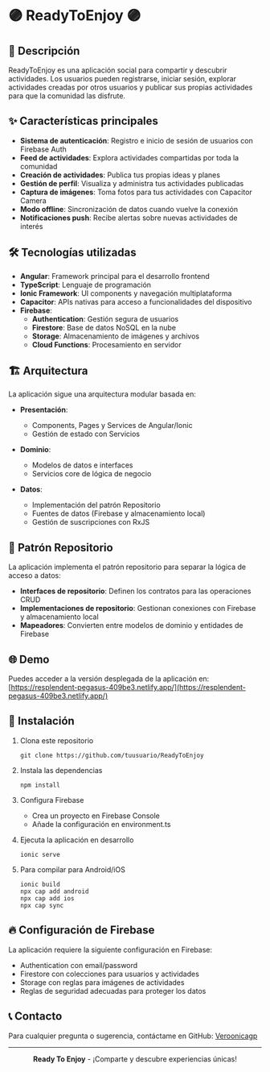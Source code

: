 # 🟣 ReadyToEnjoy 🟣

## 📱 Descripción 
ReadyToEnjoy es una aplicación social para compartir y descubrir actividades. Los usuarios pueden registrarse, iniciar sesión, explorar actividades creadas por otros usuarios y publicar sus propias actividades para que la comunidad las disfrute.

## ✨ Características principales
- **Sistema de autenticación**: Registro e inicio de sesión de usuarios con Firebase Auth
- **Feed de actividades**: Explora actividades compartidas por toda la comunidad
- **Creación de actividades**: Publica tus propias ideas y planes
- **Gestión de perfil**: Visualiza y administra tus actividades publicadas
- **Captura de imágenes**: Toma fotos para tus actividades con Capacitor Camera
- **Modo offline**: Sincronización de datos cuando vuelve la conexión
- **Notificaciones push**: Recibe alertas sobre nuevas actividades de interés

## 🛠️ Tecnologías utilizadas
- **Angular**: Framework principal para el desarrollo frontend
- **TypeScript**: Lenguaje de programación
- **Ionic Framework**: UI components y navegación multiplataforma
- **Capacitor**: APIs nativas para acceso a funcionalidades del dispositivo
- **Firebase**:
  - **Authentication**: Gestión segura de usuarios
  - **Firestore**: Base de datos NoSQL en la nube
  - **Storage**: Almacenamiento de imágenes y archivos
  - **Cloud Functions**: Procesamiento en servidor

## 🏗️ Arquitectura
La aplicación sigue una arquitectura modular basada en:

- **Presentación**: 
  - Components, Pages y Services de Angular/Ionic
  - Gestión de estado con Servicios 

- **Dominio**: 
  - Modelos de datos e interfaces
  - Servicios core de lógica de negocio

- **Datos**: 
  - Implementación del patrón Repositorio
  - Fuentes de datos (Firebase y almacenamiento local)
  - Gestión de suscripciones con RxJS

## 🔄 Patrón Repositorio
La aplicación implementa el patrón repositorio para separar la lógica de acceso a datos:

- **Interfaces de repositorio**: Definen los contratos para las operaciones CRUD
- **Implementaciones de repositorio**: Gestionan conexiones con Firebase y almacenamiento local
- **Mapeadores**: Convierten entre modelos de dominio y entidades de Firebase

## 🌐 Demo

Puedes acceder a la versión desplegada de la aplicación en:
[https://resplendent-pegasus-409be3.netlify.app/](https://resplendent-pegasus-409be3.netlify.app/)

## 🚀 Instalación

1. Clona este repositorio
   ```
   git clone https://github.com/tuusuario/ReadyToEnjoy
   ```

2. Instala las dependencias
   ```
   npm install
   ```

3. Configura Firebase
   - Crea un proyecto en Firebase Console
   - Añade la configuración en environment.ts

4. Ejecuta la aplicación en desarrollo
   ```
   ionic serve
   ```

5. Para compilar para Android/iOS
   ```
   ionic build
   npx cap add android
   npx cap add ios
   npx cap sync
   ```

## 🔥 Configuración de Firebase
La aplicación requiere la siguiente configuración en Firebase:

- Authentication con email/password 
- Firestore con colecciones para usuarios y actividades
- Storage con reglas para imágenes de actividades
- Reglas de seguridad adecuadas para proteger los datos

## 📞 Contacto
Para cualquier pregunta o sugerencia, contáctame en GitHub: [Veroonicagp](https://github.com/Veroonicagp)

---

<p align="center">
  <b>Ready To Enjoy</b> - ¡Comparte y descubre experiencias únicas!
</p>
